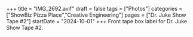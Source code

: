 +++
title = "IMG_2692.avif"
draft = false
tags = ["Photos"]
categories = ["ShowBiz Pizza Place","Creative Engineering"]
pages = ["Dr. Juke Show Tape #2"]
startDate = "2024-10-01"
+++
Front tape box label for Dr. Juke Show Tape #2.
